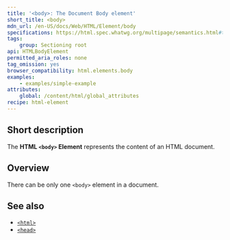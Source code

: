 ```yaml
---
title: '<body>: The Document Body element'
short_title: <body>
mdn_url: /en-US/docs/Web/HTML/Element/body
specifications: https://html.spec.whatwg.org/multipage/semantics.html#the-body-element
tags:
    group: Sectioning root
api: HTMLBodyElement
permitted_aria_roles: none
tag_omission: yes
browser_compatibility: html.elements.body
examples:
    - examples/simple-example
attributes:
    global: /content/html/global_attributes
recipe: html-element
---
```


## Short description

The **HTML `<body>` Element** represents the content of an HTML
document.

## Overview

There can be only one `<body>` element in a document.

## See also

- [`<html>`](/en-US/docs/Web/HTML/Element/html)
- [`<head>`](/en-US/docs/Web/HTML/Element/head)
